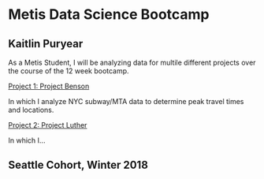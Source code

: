 # Metis Data Science Bootcamp
**Kaitlin Puryear**
----------------------

As a Metis Student, I will be analyzing data for multile different projects over the course of the 12 week bootcamp.

[Project 1: Project Benson](https://kpuryear.github.io/Puryear_Metis/Project1)

In which I analyze NYC subway/MTA data to determine peak travel times and locations.

[Project 2: Project Luther](https://kpuryear.github.io/Puryear_Metis/Project2)

In which I...

## Seattle Cohort, Winter 2018
